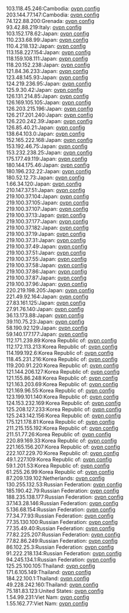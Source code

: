 103.118.45.246:Cambodia: [ovpn config](vpn/103_118_45_246.ovpn)  
203.144.77.147:Cambodia: [ovpn config](vpn/203_144_77_147.ovpn)  
74.122.88.200:Grenada: [ovpn config](vpn/74_122_88_200.ovpn)  
93.42.88.219:Italy: [ovpn config](vpn/93_42_88_219.ovpn)  
103.152.178.62:Japan: [ovpn config](vpn/103_152_178_62.ovpn)  
110.233.68.99:Japan: [ovpn config](vpn/110_233_68_99.ovpn)  
110.4.218.132:Japan: [ovpn config](vpn/110_4_218_132.ovpn)  
113.158.227.154:Japan: [ovpn config](vpn/113_158_227_154.ovpn)  
118.159.108.111:Japan: [ovpn config](vpn/118_159_108_111.ovpn)  
118.20.152.238:Japan: [ovpn config](vpn/118_20_152_238.ovpn)  
121.84.36.233:Japan: [ovpn config](vpn/121_84_36_233.ovpn)  
123.48.145.93:Japan: [ovpn config](vpn/123_48_145_93.ovpn)  
124.219.236.95:Japan: [ovpn config](vpn/124_219_236_95.ovpn)  
125.9.30.42:Japan: [ovpn config](vpn/125_9_30_42.ovpn)  
126.131.214.85:Japan: [ovpn config](vpn/126_131_214_85.ovpn)  
126.169.105.105:Japan: [ovpn config](vpn/126_169_105_105.ovpn)  
126.203.215.196:Japan: [ovpn config](vpn/126_203_215_196.ovpn)  
126.217.201.240:Japan: [ovpn config](vpn/126_217_201_240.ovpn)  
126.220.242.39:Japan: [ovpn config](vpn/126_220_242_39.ovpn)  
126.85.40.21:Japan: [ovpn config](vpn/126_85_40_21.ovpn)  
138.64.103.0:Japan: [ovpn config](vpn/138_64_103_0.ovpn)  
152.165.222.168:Japan: [ovpn config](vpn/152_165_222_168.ovpn)  
153.192.46.75:Japan: [ovpn config](vpn/153_192_46_75.ovpn)  
153.232.238.25:Japan: [ovpn config](vpn/153_232_238_25.ovpn)  
175.177.49.119:Japan: [ovpn config](vpn/175_177_49_119.ovpn)  
180.144.175.46:Japan: [ovpn config](vpn/180_144_175_46.ovpn)  
180.196.232.22:Japan: [ovpn config](vpn/180_196_232_22.ovpn)  
180.52.12.73:Japan: [ovpn config](vpn/180_52_12_73.ovpn)  
1.66.34.120:Japan: [ovpn config](vpn/1_66_34_120.ovpn)  
210.147.37.51:Japan: [ovpn config](vpn/210_147_37_51.ovpn)  
219.100.37.104:Japan: [ovpn config](vpn/219_100_37_104.ovpn)  
219.100.37.105:Japan: [ovpn config](vpn/219_100_37_105.ovpn)  
219.100.37.107:Japan: [ovpn config](vpn/219_100_37_107.ovpn)  
219.100.37.13:Japan: [ovpn config](vpn/219_100_37_13.ovpn)  
219.100.37.177:Japan: [ovpn config](vpn/219_100_37_177.ovpn)  
219.100.37.182:Japan: [ovpn config](vpn/219_100_37_182.ovpn)  
219.100.37.19:Japan: [ovpn config](vpn/219_100_37_19.ovpn)  
219.100.37.31:Japan: [ovpn config](vpn/219_100_37_31.ovpn)  
219.100.37.49:Japan: [ovpn config](vpn/219_100_37_49.ovpn)  
219.100.37.51:Japan: [ovpn config](vpn/219_100_37_51.ovpn)  
219.100.37.55:Japan: [ovpn config](vpn/219_100_37_55.ovpn)  
219.100.37.58:Japan: [ovpn config](vpn/219_100_37_58.ovpn)  
219.100.37.86:Japan: [ovpn config](vpn/219_100_37_86.ovpn)  
219.100.37.87:Japan: [ovpn config](vpn/219_100_37_87.ovpn)  
219.100.37.96:Japan: [ovpn config](vpn/219_100_37_96.ovpn)  
220.219.198.205:Japan: [ovpn config](vpn/220_219_198_205.ovpn)  
221.49.92.164:Japan: [ovpn config](vpn/221_49_92_164.ovpn)  
27.83.161.125:Japan: [ovpn config](vpn/27_83_161_125.ovpn)  
27.91.76.140:Japan: [ovpn config](vpn/27_91_76_140.ovpn)  
36.13.173.88:Japan: [ovpn config](vpn/36_13_173_88.ovpn)  
39.110.75.23:Japan: [ovpn config](vpn/39_110_75_23.ovpn)  
58.190.92.129:Japan: [ovpn config](vpn/58_190_92_129.ovpn)  
59.140.177.177:Japan: [ovpn config](vpn/59_140_177_177.ovpn)  
112.171.239.89:Korea Republic of: [ovpn config](vpn/112_171_239_89.ovpn)  
112.172.113.213:Korea Republic of: [ovpn config](vpn/112_172_113_213.ovpn)  
114.199.192.6:Korea Republic of: [ovpn config](vpn/114_199_192_6.ovpn)  
118.45.231.216:Korea Republic of: [ovpn config](vpn/118_45_231_216.ovpn)  
119.200.91.220:Korea Republic of: [ovpn config](vpn/119_200_91_220.ovpn)  
121.144.206.127:Korea Republic of: [ovpn config](vpn/121_144_206_127.ovpn)  
121.155.86.248:Korea Republic of: [ovpn config](vpn/121_155_86_248.ovpn)  
121.163.203.69:Korea Republic of: [ovpn config](vpn/121_163_203_69.ovpn)  
121.169.96.55:Korea Republic of: [ovpn config](vpn/121_169_96_55.ovpn)  
123.199.101.140:Korea Republic of: [ovpn config](vpn/123_199_101_140.ovpn)  
124.153.232.169:Korea Republic of: [ovpn config](vpn/124_153_232_169.ovpn)  
125.208.127.233:Korea Republic of: [ovpn config](vpn/125_208_127_233.ovpn)  
125.243.142.156:Korea Republic of: [ovpn config](vpn/125_243_142_156.ovpn)  
175.121.178.81:Korea Republic of: [ovpn config](vpn/175_121_178_81.ovpn)  
211.215.155.192:Korea Republic of: [ovpn config](vpn/211_215_155_192.ovpn)  
211.51.77.26:Korea Republic of: [ovpn config](vpn/211_51_77_26.ovpn)  
220.89.169.33:Korea Republic of: [ovpn config](vpn/220_89_169_33.ovpn)  
221.165.156.207:Korea Republic of: [ovpn config](vpn/221_165_156_207.ovpn)  
222.107.229.70:Korea Republic of: [ovpn config](vpn/222_107_229_70.ovpn)  
49.1.227.109:Korea Republic of: [ovpn config](vpn/49_1_227_109.ovpn)  
59.1.201.53:Korea Republic of: [ovpn config](vpn/59_1_201_53.ovpn)  
61.255.26.99:Korea Republic of: [ovpn config](vpn/61_255_26_99.ovpn)  
87.209.139.102:Netherlands: [ovpn config](vpn/87_209_139_102.ovpn)  
130.255.132.53:Russian Federation: [ovpn config](vpn/130_255_132_53.ovpn)  
185.190.42.79:Russian Federation: [ovpn config](vpn/185_190_42_79.ovpn)  
188.235.138.177:Russian Federation: [ovpn config](vpn/188_235_138_177.ovpn)  
37.143.28.146:Russian Federation: [ovpn config](vpn/37_143_28_146.ovpn)  
5.136.68.154:Russian Federation: [ovpn config](vpn/5_136_68_154.ovpn)  
77.34.77.93:Russian Federation: [ovpn config](vpn/77_34_77_93.ovpn)  
77.35.130.100:Russian Federation: [ovpn config](vpn/77_35_130_100.ovpn)  
77.35.49.40:Russian Federation: [ovpn config](vpn/77_35_49_40.ovpn)  
77.82.225.207:Russian Federation: [ovpn config](vpn/77_82_225_207.ovpn)  
77.82.86.249:Russian Federation: [ovpn config](vpn/77_82_86_249.ovpn)  
86.102.25.3:Russian Federation: [ovpn config](vpn/86_102_25_3.ovpn)  
91.222.218.134:Russian Federation: [ovpn config](vpn/91_222_218_134.ovpn)  
94.245.134.1:Russian Federation: [ovpn config](vpn/94_245_134_1.ovpn)  
125.25.100.105:Thailand: [ovpn config](vpn/125_25_100_105.ovpn)  
171.6.105.149:Thailand: [ovpn config](vpn/171_6_105_149.ovpn)  
184.22.100.1:Thailand: [ovpn config](vpn/184_22_100_1.ovpn)  
49.228.242.160:Thailand: [ovpn config](vpn/49_228_242_160.ovpn)  
75.181.83.123:United States: [ovpn config](vpn/75_181_83_123.ovpn)  
1.54.99.231:Viet Nam: [ovpn config](vpn/1_54_99_231.ovpn)  
1.55.162.77:Viet Nam: [ovpn config](vpn/1_55_162_77.ovpn)  
